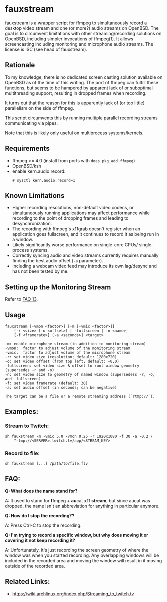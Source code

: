 fauxstream
==========

fauxstream is a wrapper script for ffmpeg to simultaneously record a
desktop video stream and one (or more?) audio streams on OpenBSD.
The goal is to circumvent limitations with other streaming/recording
solutions on OpenBSD, including simpler invocations of ffmpeg(1). It
allows screencasting including monitoring and microphone audio streams.
The license is ISC (see head of fauxstream).

Rationale
---------

To my knowledge, there is no dedicated screen casting solution available
on OpenBSD as of the time of this writing. The port of ffmpeg can
fulfill these functions, but seems to be hampered by apparent lack of or
suboptimal multithreading support, resulting in dropped frames when
recording.

It turns out that the reason for this is apparently lack of (or too
little) parallelism on the side of ffmpeg.

This script circumvents this by running multiple parallel recording
streams communicating via pipes.

Note that this is likely only useful on multiprocess systems/kernels.

Requirements
------------

* ffmpeg >= 4.0 (install from ports with `doas pkg_add ffmpeg`)
* OpenBSD/ksh
* enable kern.audio.record:
  ```
  # sysctl kern.audio.record=1
  ```

Known Limitations
-----------------

* Higher recording resolutions, non-default video codecs, or
  simultaneously running applications may affect performance while
  recording to the point of dropping frames and leading to
  desynchronization.
* The recording with ffmpeg's x11grab doesn't register when an
  application goes fullscreen, and it continues to record it as being
  run in a window.
* Likely significantly worse performance on single-core CPUs/
  single-process systems.
* Correctly syncing audio and video streams currently requires manually
  finding the best audio offset (`-a` parameter).
* Including a webcam video feed may introduce its own lag/desync and
  has not been tested by me.

Setting up the Monitoring Stream
--------------------------------

Refer to [FAQ 13](https://www.openbsd.org/faq/faq13.html#recordmon).

Usage
-----

```
fauxstream [-vmon <factor>] [-m [-vmic <factor>]]
    [-r <size> [-o <offset>] | -fullscreen | -n <name>]
	[-f <framerate>] [-a <seconds>] <target>

-m:	enable microphone stream (in addition to monitoring stream)
-vmon:	factor to adjust volume of the monitoring stream
-vmic:	factor to adjust volume of the microphone stream
-r:	set video size (resolution; default: 1280x720)
-o: set video offset (from top left; default: +0,0)
-fullscreen: set video size & offset to root window geometry (supersedes -r and -o)
-n: set video size to geometry of named window (supersedess -r, -o, and -fullscreen)
-f:	set video framerate (default: 30)
-a:	set audio offset (in seconds; can be negative)

The target can be a file or a remote streaming address (`rtmp://`).
```

Examples:
-----------

### Stream to Twitch:

```
sh fauxstream -m -vmic 5.0 -vmon 0.25 -r 1920x1080 -f 30 -a -0.2 \
	"rtmp://<SERVER>.twitch.tv/app/<STREAM_KEY>
```

### Record to file:

```
sh fauxstream [...] /path/to/file.flv
```

FAQ:
----

**Q: What does the name stand for?**

A: It used to stand for **f**fmpeg + **au**cat **x**11 **stream**, but
since aucat was dropped, the name isn't an abbreviation for anything in
particular anymore.

**Q: How do I stop the recording??**

A: Press Ctrl-C to stop the recording.

**Q: I'm trying to record a specific window, but why does moving it
or covering it not keep recording it?**

A: Unfortunately, it's just recording the screen geometry of where
the window was when you started recording. Any overlapping windows
will be included in the recorded area and moving the window will
result in it moving outside of the recorded area.

Related Links:
--------------

* https://wiki.archlinux.org/index.php/Streaming_to_twitch.tv
